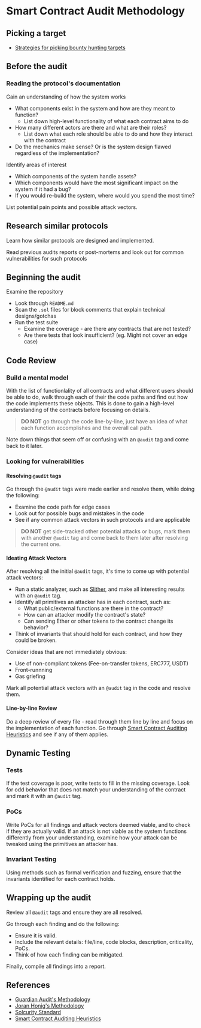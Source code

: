 # Smart Contract Audit Methodology

## Picking a target
* [Strategies for picking bounty hunting targets](https://www.joranhonig.nl/4-bug-hunting-target-strategies/)

## Before the audit

### Reading the protocol's documentation

Gain an understanding of how the system works
* What components exist in the system and how are they meant to function?
  * List down high-level functionality of what each contract aims to do
* How many different actors are there and what are their roles?
  * List down what each role should be able to do and how they interact with the contract
* Do the mechanics make sense? Or is the system design flawed regardless of the implementation?

Identify areas of interest
  * Which components of the system handle assets?
  * Which components would have the most significant impact on the system if it had a bug?
  * If you would re-build the system, where would you spend the most time?

List potential pain points and possible attack vectors.

## Research similar protocols

Learn how similar protocols are designed and implemented. 

Read previous audits reports or post-mortems and look out for common vulnerabilities for such protocols

## Beginning the audit

Examine the repository
* Look through `README.md` 
* Scan the `.sol` files for block comments that explain technical designs/gotchas
* Run the test suite
  * Examine the coverage - are there any contracts that are not tested?
  * Are there tests that look insufficient? (eg. Might not cover an edge case)

## Code Review

### Build a mental model

With the list of functionlality of all contracts and what different users should be able to do, walk through each of their the code paths and find out how the code implements these objects.  This is done to gain a high-level understanding of the contracts before focusing on details.

> **DO NOT** go through the code line-by-line, just have an idea of what each function accomplishes and the overall call path.

Note down things that seem off or confusing with an `@audit` tag and come back to it later.

### Looking for vulnerabilities

#### Resolving `@audit` tags

Go through the `@audit` tags were made earlier and resolve them, while doing the following:
* Examine the code path for edge cases
* Look out for possible bugs and mistakes in the code
* See if any common attack vectors in such protocols and are applicable 

> **DO NOT** get side-tracked other potential attacks or bugs, mark them with another `@audit` tag and come back to them later after resolving the current one.

#### Ideating Attack Vectors
After resolving all the initial `@audit` tags, it's time to come up with potential attack vectors:
* Run a static analyzer, such as [Slither](https://github.com/crytic/slither), and make all interesting results with an `@audit` tag.
* Identify all primitives an attacker has in each contract, such as:
   * What public/external functions are there in the contract?
   * How can an attacker modify the contract's state?
   * Can sending Ether or other tokens to the contract change its behavior?
 * Think of invariants that should hold for each contract, and how they could be broken.

Consider ideas that are not immediately obvious:
 * Use of non-compliant tokens (Fee-on-transfer tokens, ERC777, USDT)
 * Front-runnning
 * Gas griefing

Mark all potential attack vectors with an `@audit` tag in the code and resolve them.

#### Line-by-line Review

Do a deep review of every file - read through them line by line and focus on the implementation of each function. Go through [Smart Contract Auditing Heuristics](https://github.com/OpenCoreCH/smart-contract-auditing-heuristics) and see if any of them applies.

## Dynamic Testing

### Tests

If the test coverage is poor, write tests to fill in the missing coverage. Look for odd behavior that does not match your understanding of the contract and mark it with an `@audit` tag.

### PoCs

Write PoCs for all findings and attack vectors deemed viable, and to check if they are actually valid. If an attack is not viable as the system functions differently from your understanding, examine how your attack can be tweaked using the primitives an attacker has.

### Invariant Testing

Using methods such as formal verification and fuzzing, ensure that the invariants identified for each contract holds.

## Wrapping up the audit
Review all `@audit` tags and ensure they are all resolved.

Go through each finding and do the following:
* Ensure it is valid.
* Include the relevant details: file/line, code blocks, description, criticality, PoCs.
* Think of how each finding can be mitigated.

Finally, compile all findings into a report.

## References

* [Guardian Audit's Methodology](https://lab.guardianaudits.com/the-auditors-handbook/the-auditing-process)
* [Joran Honig's Methodology](https://twitter.com/joranhonig/status/1539578735631949825)
* [Solcurity Standard](https://github.com/transmissions11/solcurity)
* [Smart Contract Auditing Heuristics](https://github.com/OpenCoreCH/smart-contract-auditing-heuristics)